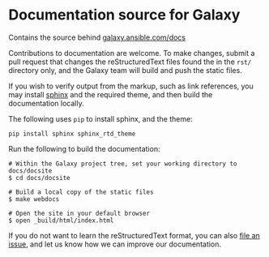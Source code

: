Documentation source for Galaxy 
==============================

Contains the source behind [galaxy.ansible.com/docs](https://galaxy.ansible.com/docs)

Contributions to documentation are welcome. To make changes, submit a pull request that changes the reStructuredText files found the in the `rst/` directory only, and the Galaxy team will build and push the static files.

If you wish to verify output from the markup, such as link references, you may install [sphinx](http://www.sphinx-doc.org/en/master/usage/restructuredtext/basics.html) and the required theme, and then build the documentation locally.

The following uses `pip` to install sphinx, and the theme:
```
pip install sphinx sphinx_rtd_theme
```

Run the following to build the documentation:
```
# Within the Galaxy project tree, set your working directory to docs/docsite
$ cd docs/docsite

# Build a local copy of the static files
$ make webdocs

# Open the site in your default browser
$ open _build/html/index.html
```

If you do not want to learn the reStructuredText format, you can also [file an issue](https://github.com/ansible/galaxy/issues), and let us know how we can improve our documentation.

